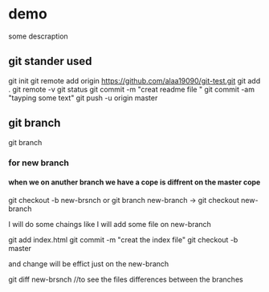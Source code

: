 # demo 

some descraption
## git stander used
git init
git remote add origin https://github.com/alaa19090/git-test.git
git add .
git remote -v
git status
git commit -m "creat readme file "
git commit -am "tayping some text"
git push -u origin master
  
## git branch


git branch

### for new branch
#### when we on anuther branch we have a cope is diffrent on the master cope   
git checkout -b new-brsnch or git branch new-branch -> git checkout new-branch 

I will do some chaings like I will add some file on new-branch

git add index.html
git commit -m "creat the index file"
git checkout -b master 

and change will be effict just on the new-branch

git diff new-brsnch
//to see the files differences between the branches